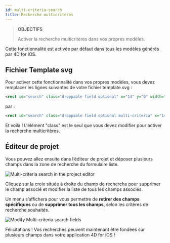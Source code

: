 ```yaml
---
id: multi-criteria-search
title: Recherche multicritères
---
```



> **OBJECTIFS**
> 
> Activer la recherche multicritères dans vos propres modèles.


Cette fonctionnalité est activée par défaut dans tous les modèles générés par 4D for iOS.

## Fichier Template svg

Pour activer cette fonctionnalité dans vos propres modèles, vous devez remplacer les lignes suivantes de votre fichier template.svg :

```xml
<rect id="search" class="droppable field optional" x="14" y="0" width="238" height="30" stroke-dasharray="5,2" ios:type="0,1,2,4,8,9,11,25,35" ios:bind="searchableField"/>

```

par :

```xml
<rect id="search" class="droppable field optional multi-criteria" x="14" y="0" width="238" height="30" stroke-dasharray="5,2" ios:type="0,1,2,4,8,9,11,25,35" ios:bind="searchableField"/>

```

Et voilà ! L'élément "class" est le seul que vous devez modifier pour activer la recherche multicritères.

## Éditeur de projet

Vous pouvez allez ensuite dans l’éditeur de projet et déposer plusieurs champs dans la zone de recherche du formulaire liste.

![Multi-criteria search in the project editor](assets/multi-criteria-search/multi-criteria-search-forms-section.png)

Cliquez sur la croix située à droite du champ de recherche pour supprimer le champ associé et modifier la liste de tous les champs associés.

Un menu s’affichera pour vous permettre de **retirer des champs spécifiques** ou de **supprimer tous les champs**, selon les critères de recherche souhaités.

![Modify Multi-criteria search fields](assets/multi-criteria-search/multi-criteria-search-forms-section-remove-fields.png)

Félicitations ! Vos recherches peuvent maintenant être fondées sur plusieurs champs dans votre application 4D for iOS !
